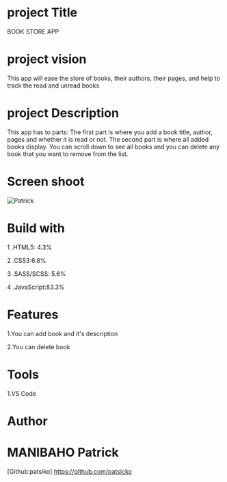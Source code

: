 # project Title
BOOK STORE APP
# project vision
This app will ease the store of books, their authors, their pages, and help to track the read and unread books
# project Description
This app has to parts: The first part is where you add a book title, author, pages and whether it is read or not. The second part is where all added books display. You can scroll down to see all books and you can delete any book that you want to remove from the list.
# Screen shoot
![Patrick](https://user-images.githubusercontent.com/106868891/173237829-da6d260b-1f6e-423e-a10b-01264ee78605.png)
# Build with
1 .HTML5: 4.3%

2 .CSS3:6.8%

3 .SASS/SCSS: 5.6%

4 .JavaScript:83.3%
# Features
1.You can add book and it's description

2.You can delete book
# Tools
1.VS Code
# Author
# MANIBAHO  Patrick
[Github:patsiko]
https://github.com/patsicko


